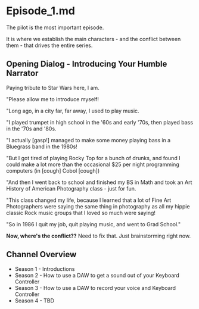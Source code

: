 
# Episode_1.md

The pilot is the most important episode.

It is where we establish the main characters - and the conflict between them - that drives the entire series.

## Opening Dialog - Introducing Your Humble Narrator

Paying tribute to Star Wars here, I am.

"Please allow me to introduce myself!

"Long ago, in a city far, far away, I used to play music.

"I played trumpet in high school in the '60s and early '70s, then played bass in the '70s and '80s.

"I actually [gasp!] managed to make some money playing bass in a Bluegrass band in the 1980s!

"But I got tired of playing Rocky Top for a bunch of drunks, and found I could make a lot more than the occasional $25 per night programming computers (in [cough] Cobol [cough])

"And then I went back to school and finished my BS in Math and took an Art History of American Photography class - just for fun.

"This class changed my life, because I learned that a lot of Fine Art Photographers were saying the same thing in photography as all my hippie classic Rock music groups that I loved so much were saying!

"So in 1986 I quit my job, quit playing music, and went to Grad School."

**Now, where's the conflict??**  Need to fix that.  Just brainstorming right now.

## Channel Overview

- Season 1 - Introductions
- Season 2 - How to use a DAW to get a sound out of your Keyboard Controller 
- Season 3 - How to use a DAW to record your voice and Keyboard Controller 
- Season 4 - TBD

